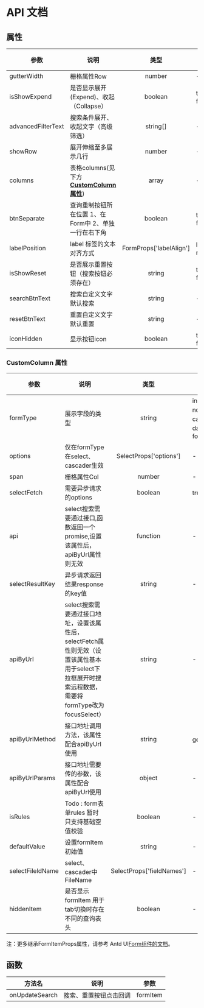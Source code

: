 # API 文档

## 属性

| 参数               | 说明                                                           |          类型           | 可选值      |        默认值        |
| ------------------ | -------------------------------------------------------------- | :---------------------: | ----------- | :------------------: |
| gutterWidth        | 栅格属性Row                                                    |         number          | -           |          24          |
| isShowExpend       | 是否显示展开(Expend)、收起（Collapse）                         |         boolean         | true、false |        false         |
| advancedFilterText | 搜索条件展开、收起文字（高级筛选）                             |        string[]         | -           | [ Collapse, Expend ] |
| showRow            | 展开伸缩至多展示几行                                           |         number          | -           |          -           |
| columns            | 表格columns(见下方[**CustomColumn 属性**](#CustomColumn-属性)) |          array          | -           |          -           |
| btnSeparate        | 查询重制按钮所在位置 1、在Form中 2、单独一行在右下角           |         boolean         | true、false |         true         |
| labelPosition      | label 标签的文本对齐方式                                       | FormProps['labelAlign'] | left、right |         left         |
| isShowReset        | 是否展示重置按钮（搜索按钮必须存在）                           |         string          | true、false |         true         |
| searchBtnText      | 搜索自定义文字 默认搜索                                        |         string          | -           |         搜索         |
| resetBtnText       | 重置自定义文字 默认重置                                        |         string          | -           |         重置         |
| iconHidden         | 显示按钮icon                                                   |         boolean         | true、false |        false         |

### CustomColumn 属性

| 参数             | 说明                                                                                                                                               |           类型            | 可选值                                                  | 默认值 |
| ---------------- | -------------------------------------------------------------------------------------------------------------------------------------------------- | :-----------------------: | ------------------------------------------------------- | :----: |
| formType         | 展示字段的类型                                                                                                                                     |          string           | input、normalSelect、cascader、date-picker、focusSelect |   -    |
| options          | 仅在formType在select、cascader生效                                                                                                                 |  SelectProps['options']   | -                                                       |   -    |
| span             | 栅格属性Col                                                                                                                                        |          number           | -                                                       |   6    |
| selectFetch      | 需要异步请求的options                                                                                                                              |          boolean          | true、false                                             | false  |
| api              | select搜索需要通过接口,函数返回一个promise,设置该属性后，apiByUrl属性则无效                                                                        |         function          | -                                                       |   -    |
| selectResultKey  | 异步请求返回结果response的key值                                                                                                                    |          string           | -                                                       |  data  |
| apiByUrl         | select搜索需要通过接口地址，设置该属性后，selectFetch属性则无效（设置该属性基本用于select下拉框展开时搜索远程数据，需要将formType改为focusSelect） |          string           | -                                                       |   -    |
| apiByUrlMethod   | 接口地址调用方法，该属性配合apiByUrl使用                                                                                                           |          string           | get、post                                               |   -    |
| apiByUrlParams   | 接口地址需要传的参数，该属性配合apiByUrl使用                                                                                                       |          object           | -                                                       |   -    |
| isRules          | Todo : form表单rules 暂时只支持基础空值校验                                                                                                        |          boolean          | -                                                       | false  |
| defaultValue     | 设置formItem初始值                                                                                                                                 |          string           | -                                                       |   -    |
| selectFileldName | select、cascader中FileName                                                                                                                         | SelectProps['fieldNames'] | -                                                       |  null  |
| hiddenItem       | 是否显示formItem 用于tab切换时存在不同的查询表头                                                                                                   |          boolean          | -                                                       | false  |

注：更多继承FormItemProps属性，请参考 Antd UI[Form组件的文档](https://ant-design.antgroup.com/components/form-cn)。

## 函数

| 方法名         | 说明                   | 参数     |
| -------------- | ---------------------- | -------- |
| onUpdateSearch | 搜索、重置按钮点击回调 | formItem |
